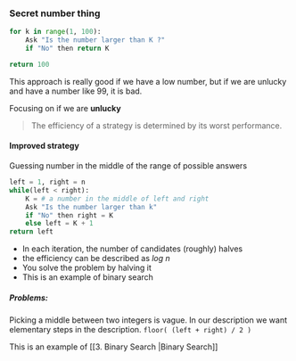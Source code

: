 ### Secret number thing
```python
for k in range(1, 100):
	Ask "Is the number larger than K ?"
	if "No" then return K

return 100
```

This approach is really good if we have a low number, but if we are unlucky and have  a number like 99, it is bad. 

Focusing on if we are **unlucky**

> The efficiency of a strategy is determined by its worst performance. 

#### Improved strategy
Guessing number in the middle of the range of possible answers

```python
left = 1, right = n
while(left < right):
	K = # a number in the middle of left and right
	Ask "Is the number larger than k"
	if "No" then right = K
	else left = K + 1
return left
```

- In each iteration, the number of candidates (roughly) halves
- the efficiency can be described as $log \ n$
- You solve the problem by halving it 
- This is an example of binary search

##### Problems:
Picking a middle between two integers is vague. In our description we want elementary steps in the description. `floor( (left + right) / 2 )`


This is an example of [[3. Binary Search |Binary Search]]
